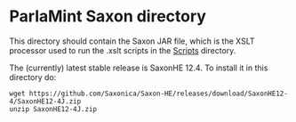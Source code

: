 # ParlaMint Saxon directory

This directory should contain the Saxon JAR file, which is the XSLT processor used to run the .xslt scripts in the
[Scripts](../../Scripts) directory.

The (currently) latest stable release is SaxonHE 12.4.
To install it in this directory do:

```
wget https://github.com/Saxonica/Saxon-HE/releases/download/SaxonHE12-4/SaxonHE12-4J.zip
unzip SaxonHE12-4J.zip
```
